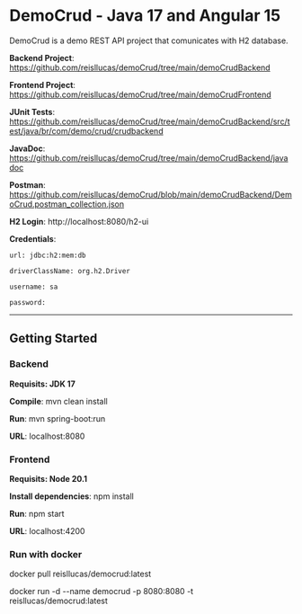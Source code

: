 # DemoCrud - Java 17 and Angular 15

DemoCrud is a demo REST API project that comunicates with H2 database.

**Backend Project**: https://github.com/reisllucas/demoCrud/tree/main/demoCrudBackend

**Frontend Project**: https://github.com/reisllucas/demoCrud/tree/main/demoCrudFrontend

**JUnit Tests**: https://github.com/reisllucas/demoCrud/tree/main/demoCrudBackend/src/test/java/br/com/demo/crud/crudbackend

**JavaDoc**: https://github.com/reisllucas/demoCrud/tree/main/demoCrudBackend/javadoc

**Postman**: https://github.com/reisllucas/demoCrud/blob/main/demoCrudBackend/DemoCrud.postman_collection.json

**H2 Login**: http://localhost:8080/h2-ui

  **Credentials**: 
  
    url: jdbc:h2:mem:db
    
    driverClassName: org.h2.Driver
    
    username: sa
    
    password:
    
    
---
## Getting Started

### Backend

**Requisits: JDK 17**

**Compile**: mvn clean install

**Run**: mvn spring-boot:run

**URL**: localhost:8080



### Frontend

**Requisits: Node 20.1**

**Install dependencies**: npm install

**Run**: npm start

**URL**: localhost:4200



### Run with docker

docker pull reisllucas/democrud:latest

docker run -d --name democrud -p 8080:8080 -t reisllucas/democrud:latest




